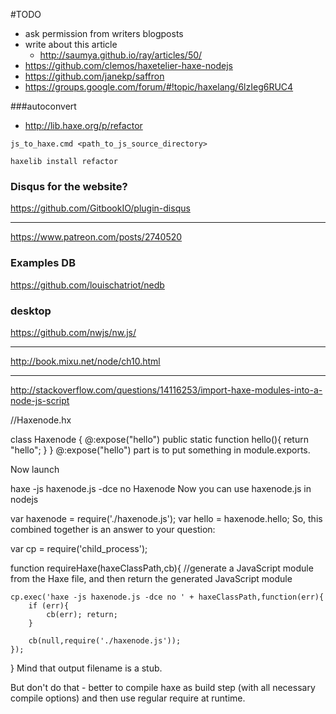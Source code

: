 #TODO

* ask permission from writers blogposts
* write about this article
    * http://saumya.github.io/ray/articles/50/
* https://github.com/clemos/haxetelier-haxe-nodejs
* https://github.com/janekp/saffron
* https://groups.google.com/forum/#!topic/haxelang/6lzIeg6RUC4

###autoconvert
* http://lib.haxe.org/p/refactor

```
js_to_haxe.cmd <path_to_js_source_directory>
```
```
haxelib install refactor

```

### Disqus for the website?
https://github.com/GitbookIO/plugin-disqus

----

https://www.patreon.com/posts/2740520

### Examples DB
https://github.com/louischatriot/nedb

### desktop 
https://github.com/nwjs/nw.js/

-----

http://book.mixu.net/node/ch10.html


-----


http://stackoverflow.com/questions/14116253/import-haxe-modules-into-a-node-js-script

//Haxenode.hx

class Haxenode {
  @:expose("hello")
  public static function hello(){
    return "hello";
  }
}
@:expose("hello") part is to put something in module.exports.

Now launch

haxe -js haxenode.js -dce no Haxenode
Now you can use haxenode.js in nodejs

var haxenode = require('./haxenode.js');
var hello = haxenode.hello;
So, this combined together is an answer to your question:

var cp = require('child_process');

function requireHaxe(haxeClassPath,cb){
    //generate a JavaScript module from the Haxe file, and then return the generated JavaScript module

    cp.exec('haxe -js haxenode.js -dce no ' + haxeClassPath,function(err){
        if (err){
            cb(err); return;
        }

        cb(null,require('./haxenode.js'));
    });
}
Mind that output filename is a stub.

But don't do that - better to compile haxe as build step (with all necessary compile options) and then use regular require at runtime.
